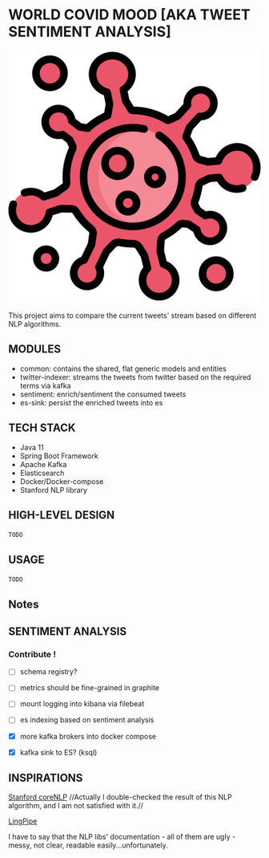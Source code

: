 # WORLD COVID MOOD [AKA TWEET SENTIMENT ANALYSIS]

![covid](./covid.svg)

This project aims to compare the current tweets' stream based on different NLP algorithms.


## MODULES

- common: contains the shared, flat generic models and entities
- twitter-indexer: streams the tweets from twitter based on the required terms via kafka
- sentiment: enrich/sentiment the consumed tweets
- es-sink: persist the enriched tweets into es


## TECH STACK
- Java 11
- Spring Boot Framework
- Apache Kafka
- Elasticsearch
- Docker/Docker-compose
- Stanford NLP library


## HIGH-LEVEL DESIGN
`TODO`

## USAGE
`TODO`


## Notes


## SENTIMENT ANALYSIS



### Contribute !


- [ ] schema registry?
- [ ] metrics should be fine-grained in graphite
- [ ] mount logging into kibana via filebeat
- [ ] es indexing based on sentiment analysis
- [X] more kafka brokers into docker compose
- [X] kafka sink to ES? (ksql)



## INSPIRATIONS

[Stanford coreNLP](https://github.com/stanfordnlp/CoreNLP) 
//Actually I double-checked the result of this NLP algorithm, and I am not satisfied with it.//

[LingPipe]()

I have to say that the NLP libs' documentation - all of them are ugly -  messy, not clear, readable easily...unfortunately. 
